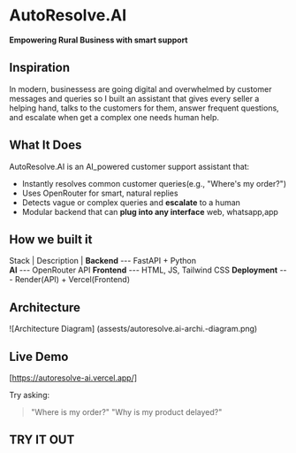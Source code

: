 # AutoResolve.AI
**Empowering Rural Business with smart support**

## Inspiration
In modern, businessess are going digital and overwhelmed by customer messages and queries so I built an assistant that gives every seller a helping hand, talks to the customers for them, answer frequent questions, and escalate when get a complex one needs human help.

## What It Does
AutoResolve.AI is an AI_powered customer support assistant that:
- Instantly resolves common customer queries(e.g., "Where's my order?")
- Uses OpenRouter for smart, natural replies
- Detects vague or complex queries and **escalate** to a human
- Modular backend that can **plug into any interface** web, whatsapp,app

## How we built it
  Stack       |  Description
              |
**Backend**     --- FastAPI + Python         
**AI**          --- OpenRouter API
**Frontend**    --- HTML, JS, Tailwind CSS
**Deployment**  --- Render(API) + Vercel(Frontend)

## Architecture 
![Architecture Diagram] (assests/autoresolve.ai-archi.-diagram.png)


## Live Demo
[https://autoresolve-ai.vercel.app/]

Try asking:
> "Where is my order?"
> "Why is my product delayed?"

## TRY IT OUT
         
